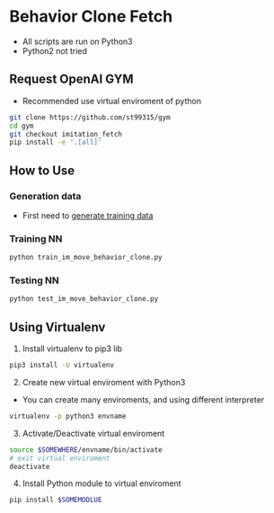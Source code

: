 # Behavior Clone Fetch

* All scripts are run on Python3
* Python2 not tried

## Request OpenAI GYM

* Recommended use virtual enviroment of python
```bash
git clone https://github.com/st99315/gym
cd gym
git checkout imitation_fetch
pip install -e '.[all]'
```

## How to Use
### Generation data
* First need to [generate training data](./generation_data/README.md)

### Training NN
```bash
python train_im_move_behavior_clone.py
```

### Testing NN
```bash
python test_im_move_behavior_clone.py
```

## Using Virtualenv
1. Install virtualenv to pip3 lib
```bash
pip3 install -U virtualenv
```

2. Create new virtual enviroment with Python3
* You can create many enviroments, and using different interpreter
```bash
virtualenv -p python3 envname
```

3. Activate/Deactivate virtual enviroment
```bash
source $SOMEWHERE/envname/bin/activate
# exit virtual enviroment
deactivate
```

4. Install Python module to virtual enviroment
```bash
pip install $SOMEMODLUE
```
